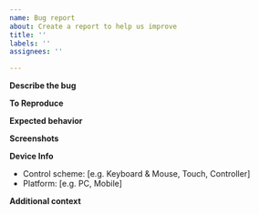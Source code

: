 ```yaml
---
name: Bug report
about: Create a report to help us improve
title: ''
labels: ''
assignees: ''

---
```


<!-- Do not write inside the notes! It will be hidden! -->
**Describe the bug**
<!-- A clear and concise description of what the bug is. -->


**To Reproduce**
<!-- Instead of writing only how to do it, write the steps to reproduce. -->


**Expected behavior**
<!-- A clear and concise description of what you expected to happen. -->


**Screenshots**
<!-- If applicable, add screenshots or videos to help explain your problem. -->


**Device Info**
 - Control scheme: [e.g. Keyboard & Mouse, Touch, Controller]
 - Platform: [e.g. PC, Mobile]

**Additional context**
<!-- Add any other context about the problem here. Content logs for example. -->
